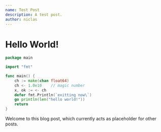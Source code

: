 ```yaml
---
name: Test Post
description: A test post.
author: niclas
---
```


# Hello World!

```go
package main

import "fmt"

func main() {
    ch := make(chan float64)
    ch <- 1.0e10    // magic number
    x, ok := <- ch
    defer fmt.Println(`exitting now\`)
    go println(len("hello world!"))
    return
}
```

Welcome to this blog post, which currently acts as placeholder for other posts.